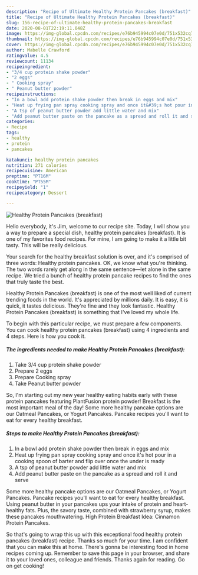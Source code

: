```yaml
---
description: "Recipe of Ultimate Healthy Protein Pancakes (breakfast)"
title: "Recipe of Ultimate Healthy Protein Pancakes (breakfast)"
slug: 156-recipe-of-ultimate-healthy-protein-pancakes-breakfast
date: 2020-08-01T22:19:11.048Z
image: https://img-global.cpcdn.com/recipes/e76b945994c07e0d/751x532cq70/healthy-protein-pancakes-breakfast-recipe-main-photo.jpg
thumbnail: https://img-global.cpcdn.com/recipes/e76b945994c07e0d/751x532cq70/healthy-protein-pancakes-breakfast-recipe-main-photo.jpg
cover: https://img-global.cpcdn.com/recipes/e76b945994c07e0d/751x532cq70/healthy-protein-pancakes-breakfast-recipe-main-photo.jpg
author: Mabelle Crawford
ratingvalue: 4.5
reviewcount: 11134
recipeingredient:
- "3/4 cup protein shake powder"
- "2 eggs"
- " Cooking spray"
- " Peanut butter powder"
recipeinstructions:
- "In a bowl add protein shake powder then break in eggs and mix"
- "Heat up frying pan spray cooking spray and once it&#39;s hot pour in a cooking spoon of barter and flip over once the under is ready"
- "A tsp of peanut butter powder add little water and mix"
- "Add peanut butter paste on the pancake as a spread and roll it and serve"
categories:
- Recipe
tags:
- healthy
- protein
- pancakes

katakunci: healthy protein pancakes 
nutrition: 271 calories
recipecuisine: American
preptime: "PT16M"
cooktime: "PT55M"
recipeyield: "1"
recipecategory: Dessert

---
```



![Healthy Protein Pancakes (breakfast)](https://img-global.cpcdn.com/recipes/e76b945994c07e0d/751x532cq70/healthy-protein-pancakes-breakfast-recipe-main-photo.jpg)

Hello everybody, it's Jim, welcome to our recipe site. Today, I will show you a way to prepare a special dish, healthy protein pancakes (breakfast). It is one of my favorites food recipes. For mine, I am going to make it a little bit tasty. This will be really delicious.

Your search for the healthy breakfast solution is over, and it&#39;s comprised of three words: Healthy protein pancakes. OK, we know what you&#39;re thinking. The two words rarely get along in the same sentence—let alone in the same recipe. We tried a bunch of healthy protein pancake recipes to find the ones that truly taste the best.

Healthy Protein Pancakes (breakfast) is one of the most well liked of current trending foods in the world. It's appreciated by millions daily. It is easy, it is quick, it tastes delicious. They're fine and they look fantastic. Healthy Protein Pancakes (breakfast) is something that I've loved my whole life.


To begin with this particular recipe, we must prepare a few components. You can cook healthy protein pancakes (breakfast) using 4 ingredients and 4 steps. Here is how you cook it.

<!--inarticleads1-->

##### The ingredients needed to make Healthy Protein Pancakes (breakfast):

1. Take 3/4 cup protein shake powder
1. Prepare 2 eggs
1. Prepare  Cooking spray
1. Take  Peanut butter powder


So, I&#39;m starting out my new year healthy eating habits early with these protein pancakes featuring PlantFusion protein powder! Breakfast is the most important meal of the day! Some more healthy pancake options are our Oatmeal Pancakes, or Yogurt Pancakes. Pancake recipes you&#39;ll want to eat for every healthy breakfast. 

<!--inarticleads2-->

##### Steps to make Healthy Protein Pancakes (breakfast):

1. In a bowl add protein shake powder then break in eggs and mix
1. Heat up frying pan spray cooking spray and once it&#39;s hot pour in a cooking spoon of barter and flip over once the under is ready
1. A tsp of peanut butter powder add little water and mix
1. Add peanut butter paste on the pancake as a spread and roll it and serve


Some more healthy pancake options are our Oatmeal Pancakes, or Yogurt Pancakes. Pancake recipes you&#39;ll want to eat for every healthy breakfast. Using peanut butter in your pancakes ups your intake of protein and heart-healthy fats. Plus, the savory taste, combined with strawberry syrup, makes these pancakes mouthwatering. High Protein Breakfast Idea: Cinnamon Protein Pancakes. 

So that's going to wrap this up with this exceptional food healthy protein pancakes (breakfast) recipe. Thanks so much for your time. I am confident that you can make this at home. There's gonna be interesting food in home recipes coming up. Remember to save this page in your browser, and share it to your loved ones, colleague and friends. Thanks again for reading. Go on get cooking!
